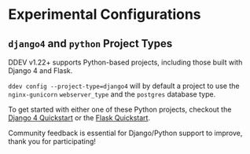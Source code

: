 # Experimental Configurations

## `django4` and `python` Project Types

DDEV v1.22+ supports Python-based projects, including those built with Django 4 and Flask.

`ddev config --project-type=django4` will by default a project to use the `nginx-gunicorn` `webserver_type` and the `postgres` database type.

To get started with either one of these Python projects, checkout the [Django 4 Quickstart](../quickstart.md#django-4-experimental) or the [Flask Quickstart](../quickstart.md#pythonflask-experimental).

Community feedback is essential for Django/Python support to improve, thank you for participating!
